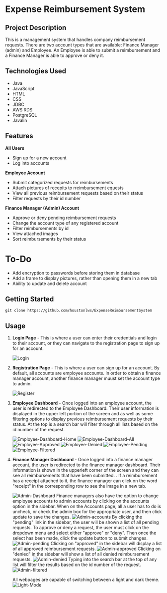 # Expense Reimbursement System

## Project Description
This is a management system that handles company reimbursement requests. There are two account types that are available: Finance Manager (admin) and Employee. An Employee is able to submit a reimbursement and a Finance Manager is able to approve or deny it.

## Technologies Used
- Java
- JavaScript
- HTML
- CSS
- JDBC
- AWS RDS
- PostgreSQL
- Javalin

## Features
 **All Users** 
 - Sign up for a new account
  - Log into accounts

**Employee Account**
 - Submit categorized requests for reimbursements
 - Attach pictures of recepits to rreimbursement equests
 - View all previous reimbursement requests based on their status
 - Filter requests by their id number

**Finance Manager (Admin) Account** 
 - Approve or deny pending reimbursement requests
 - Change the account type of any registered account
- Filter reimbursements by id
- View attached images
 - Sort reimbursements by their status

# To-Do
- Add encryption to passwords before storing them in database
- Add a frame to display pictures, rather than opening them in a new tab
- Ability to update and delete account

## Getting Started

    git clone https://github.com/houstonlws/ExpenseReimbursementSystem

## Usage

1. **Login Page** - This is where a user can enter their credentials and login to their account, or they can navigate to the registration page to sign up for an account.

    ![Login](./screenshots/login-page.jpg)

2. **Registration Page** - This is where a user can sign up for an account. By default, all accounts are employee accounts. In order to obtain a finance manager account, another finance manager muust set the account type to admin.

    ![Register](./screenshots/registration-page.jpg)

3. **Employee Dashboard** - Once logged into an employee account, the user is redirected to the Employee Dashboard. Their user information is displayed in the upper left portion of the screen and as well as some filtering options to display previous reimbursement requests by their status. At the top is a search bar will filter through all lists based on the id number of the request.

    ![Employee-Dashboard-Home](./screenshots/employee-dashboard-home.jpg)
    ![Employee-Dashboard-All](./screenshots/employee-dashboard-all.jpg)
    ![Employee-Approved](./screenshots/employee-approved.jpg)
    ![Employee-Denied](./screenshots/employee-denied.jpg)
    ![Employee-Pending](./screenshots/employee-pending.jpg)
    ![Employee-Filtered](./screenshots/employee-dashboard-all-filtered.jpg)


<!-- - A) Submit a new reimbursement
- B) View all submitted reimbursement requests
- C) View all approved reimbursement requests
- D) View all denied reimbursement requests
- E) View all pending reimbursement requests -->

4. **Finance Manager Dashboard** - Once logged into a finance manager account, the user is redirected to the finance manager dashboard. Their information is shown in the upperleft corner of the screen and they can see all reimbursements that have been submitted. . If a reimbursement has a receipt attached to it, the finance manager can click on the word "receipt" in the corresponding row to see the image in a new tab. 

    ![Admin-Dashboard](./screenshots/admin-all.jpg)
    Finance managers also have the option to change employee accounts to admin accounts by clicking on the accounts option in the sidebar. When on the Accounts page, all a user has to do is uncheck, or check the admin box for the appropriate user, and then click update to save the changes.
    ![Admin-accounts](./screenshots/admin-accounts.jpg)
    By clicking the "pending" link in the sidebar, the user will be shown a list of all pending requests. To approve or deny a request, the user must click on the dropdown menu and select either "approve" or "deny". Then once the select has been made, click the update button to submit changes.
    ![Admin-pending](./screenshots/admin-approvedordeny.jpg)
    Clicking on "approved" in the sidebar will display a list of all approved reimbursement requests. 
    ![Admin-approved](./screenshots/admin-approved.jpg)
    Clicking on "denied" in the sidebar will show a list of all denied reimbursement requests.
    ![Admin-denied](./screenshots/admin-denied.jpg)
    Typing into the search bar at the top of any list will filter the results based on the id number of the request.
    ![Admin-filtered](./screenshots/admin-all-filtered.jpg)

    All webpages are capable of switching between a light and dark theme.
    ![Light-Mode](./screenshots/employee-dashboard-home-light.jpg)
